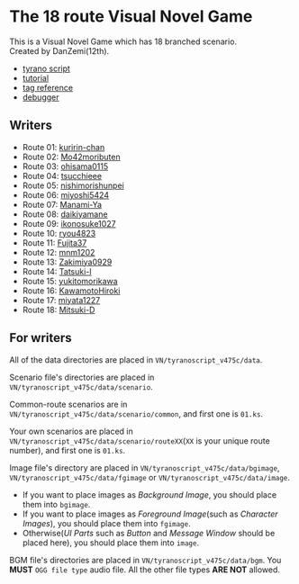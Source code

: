 # The 18 route Visual Novel Game

This is a Visual Novel Game which has 18 branched scenario.  
Created by DanZemi(12th).  

- [tyrano script](https://tyrano.jp/)
- [tutorial](https://tyrano.jp/usage/tutorial)
- [tag reference](https://tyrano.jp/tag/)
- [debugger](https://tyrano.jp/dl/rider)

## Writers

- Route 01: [kuririn-chan](https://github.com/kuririn-chan)
- Route 02: [Mo42moributen](https://github.com/Mo42moributen)
- Route 03: [ohisama0115](https://github.com/ohisama0115)
- Route 04: [tsucchieee](https://github.com/tsucchieee)
- Route 05: [nishimorishunpei](https://github.com/nishimorishunpei)
- Route 06: [miyoshi5424](https://github.com/miyoshi5424)
- Route 07: [Manami-Ya](https://github.com/Manami-Ya)
- Route 08: [daikiyamane](https://github.com/daikiyamane)
- Route 09: [ikonosuke1027](https://github.com/ikonosuke1027)
- Route 10: [ryou4823](https://github.com/ryou4823)
- Route 11: [Fujita37](https://github.com/Fujita37)
- Route 12: [mnm1202](https://github.com/mnm1202)
- Route 13: [Zakimiya0929](https://github.com/Zakimiya0929)
- Route 14: [Tatsuki-I](https://github.com/Tatsuki-I)
- Route 15: [yukitomorikawa](https://github.com/yukitomorikawa)
- Route 16: [KawamotoHiroki](https://github.com/KawamotoHiroki)
- Route 17: [miyata1227](https://github.com/miyata1227)
- Route 18: [Mitsuki-D](https://github.com/Mitsuki-D)

## For writers

All of the data directories are placed in `VN/tyranoscript_v475c/data`.

Scenario file's directories are placed in `VN/tyranoscript_v475c/data/scenario`.

Common-route scenarios are in `VN/tyranoscript_v475c/data/scenario/common`, and first one is `01.ks`.

Your own scenarios are placed in `VN/tyranoscript_v475c/data/scenario/routeXX`(`XX` is your unique route number), and first one is `01.ks`.

Image file's directory are placed in `VN/tyranoscript_v475c/data/bgimage`, `VN/tyranoscript_v475c/data/fgimage` or `VN/tyranoscript_v475c/data/image`.

- If you want to place images as _Background Image_, you should place them into  `bgimage`.
- If you want to place images as _Foreground Image_(such as _Character Images_), you should place them into  `fgimage`.
- Otherwise(_UI Parts_ such as _Button_ and _Message Window_ should be placed here), you should place them into  `image`.

BGM file's directories are placed in `VN/tyranoscript_v475c/data/bgm`.
You __MUST__ `OGG file type` audio file. All the other file types __ARE NOT__ allowed.
